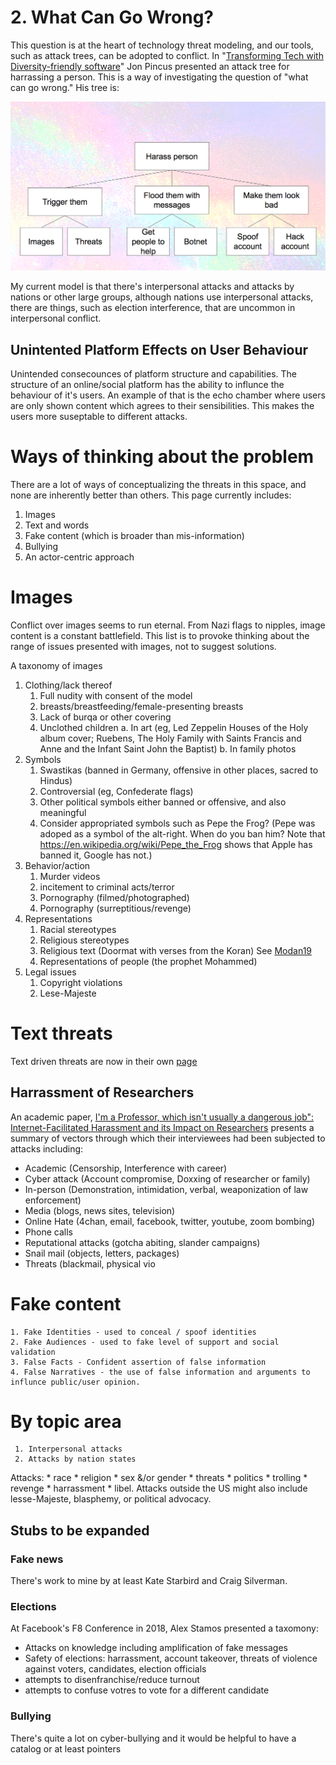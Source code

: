# 2. What Can Go Wrong?

This question is at the heart of technology threat modeling, and our tools, such as attack trees, can be adopted to conflict.  In "[Transforming Tech with Diversity-friendly software](https://docs.google.com/presentation/d/1JB3bTbJvjEypKlPu1JKV20Oz9YlF5zRCl3vLIPdDTrA/edit#slide=id.g2073602466_0_140)" Jon Pincus presented an attack tree for harrassing a person.  This is a way of investigating the question of "what can go wrong."  His tree is:

![A threat tree for harrassment comprised of triggering, flooding and making them look bad](https://github.com/adamshostack/conflictmodeling/blob/master/images/Harrassment-attack-tree-by-Pincus.png)

My current model is that there's interpersonal attacks and attacks by
nations or other large groups, although nations use interpersonal
attacks, there are things, such as election interference, that are
uncommon in interpersonal conflict.

##  Unintented Platform Effects on User Behaviour
Unintended consecounces of platform structure and capabilities. The structure of an online/social platform has the ability to influnce the behaviour of it's users. An example of that is the echo chamber where users are only shown content which agrees to their sensibilities. This makes the users more suseptable to different attacks.

# Ways of thinking about the problem

There are a lot of ways of conceptualizing the threats in this space, and none are inherently better than others. This page currently includes:


1. Images
2. Text and words
3. Fake content (which is broader than mis-information)
4. Bullying
5. An actor-centric approach



# Images
Conflict over images seems to run eternal.  From Nazi flags to nipples, image content is a constant battlefield.  This list is to provoke thinking about the range of issues presented with images, not to suggest solutions.

A taxonomy of images
1. Clothing/lack thereof
     1. Full nudity with consent of the model
     2. breasts/breastfeeding/female-presenting breasts
     3. Lack of burqa or other covering
     4. Unclothed children
          a. In art (eg, Led Zeppelin Houses of the Holy album cover; Ruebens, The Holy Family with Saints Francis and Anne and the Infant Saint John the Baptist)
          b. In family photos
2. Symbols
     1. Swastikas (banned in Germany, offensive in other places, sacred to Hindus)
     2. Controversial (eg, Confederate flags)
     3. Other political symbols either banned or offensive, and also meaningful
     4. Consider appropriated symbols such as Pepe the Frog?  (Pepe was adoped as a symbol of the alt-right. When do you ban him? Note that https://en.wikipedia.org/wiki/Pepe_the_Frog shows that Apple has banned it, Google has not.)
3. Behavior/action
    1. Murder videos
    2. incitement to criminal acts/terror
    3. Pornography (filmed/photographed)
    4. Pornography (surreptitious/revenge)
4. Representations
    1. Racial stereotypes
    2. Religious stereotypes
    3. Religious text (Doormat with verses from the Koran) See [Modan19](https://www.cair.com/good_news_alert_cair_welcomes_amazon_s_removal_of_doormats_bath_mats_with_islamic_religious_text)
    3. Representations of people (the prophet Mohammed)
5. Legal issues
     1. Copyright violations
     2. Lese-Majeste

# Text threats
Text driven threats are now in their own [page](text.md)

## Harrassment of Researchers
An academic paper, [I'm a Professor, which isn't usually a dangerous job": Internet-Facilitated Harassment and its Impact on Researchers](https://arxiv.org/abs/2104.11145) presents a summary of vectors through which their interviewees had been subjected to attacks including:

* Academic (Censorship, Interference with career)
* Cyber attack (Account compromise, Doxxing of researcher or family)
* In-person (Demonstration, intimidation, verbal, weaponization of law enforcement)
* Media (blogs, news sites, television)
* Online Hate (4chan, email, facebook, twitter, youtube, zoom bombing)
* Phone calls 
* Reputational attacks (gotcha abiting, slander campaigns)
* Snail mail (objects, letters, packages)
* Threats (blackmail, physical vio


# Fake content
    1. Fake Identities - used to conceal / spoof identities
    2. Fake Audiences - used to fake level of support and social validation
    3. False Facts - Confident assertion of false information
    4. False Narratives - the use of false information and arguments to influnce public/user opinion.
   


# By topic area
     1. Interpersonal attacks
     2. Attacks by nation states
     
Attacks: 
     * race
     * religion
     * sex &/or gender
     * threats
     * politics
     * trolling
     * revenge
     * harrassment
     * libel.
Attacks outside the US might also include lesse-Majeste, blasphemy, or political advocacy.




 

## Stubs to be expanded

### Fake news
There's work to mine by at least Kate Starbird and Craig Silverman.

### Elections 
At Facebook's F8 Conference in 2018, Alex Stamos presented a taxomony:  

* Attacks on knowledge including amplification of fake messages
* Safety of elections: harrassment, account takeover, threats of violence against voters, candidates, election officials
* attempts to disenfranchise/reduce turnout
* attempts to confuse votres to vote for a different candidate

### Bullying

There's quite a lot on cyber-bullying and it would be helpful to have a catalog or at least pointers
